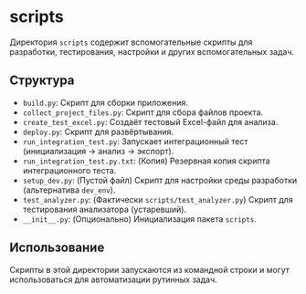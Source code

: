# scripts

Директория `scripts` содержит вспомогательные скрипты для разработки, тестирования, настройки и других вспомогательных задач.

## Структура

* `build.py`: Скрипт для сборки приложения.
* `collect_project_files.py`: Скрипт для сбора файлов проекта.
* `create_test_excel.py`: Создаёт тестовый Excel-файл для анализа.
* `deploy.py`: Скрипт для развёртывания.
* `run_integration_test.py`: Запускает интеграционный тест (инициализация -> анализ -> экспорт).
* `run_integration_test.py.txt`: (Копия) Резервная копия скрипта интеграционного теста.
* `setup_dev.py`: (Пустой файл) Скрипт для настройки среды разработки (альтернатива `dev_env`).
* `test_analyzer.py`: (Фактически `scripts/test_analyzer.py`) Скрипт для тестирования анализатора (устаревший).
* `__init__.py`: (Опционально) Инициализация пакета `scripts`.

## Использование

Скрипты в этой директории запускаются из командной строки и могут использоваться для автоматизации рутинных задач.
